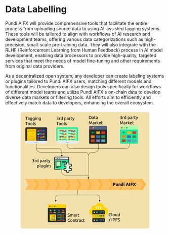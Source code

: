 # Data Labelling

Pundi AIFX will provide comprehensive tools that facilitate the entire process from uploading source data to using AI-assisted tagging systems. These tools will be tailored to align with workflows of AI research and development teams, offering various data categorizations such as high-precision, small-scale pre-training data. They will also integrate with the RLHF (Reinforcement Learning from Human Feedback) process in AI model development, enabling data processors to provide high-quality, targeted services that meet the needs of model fine-tuning and other requirements from original data providers.

As a decentralized open system, any developer can create labeling systems or plugins tailored to Pundi AIFX users, matching different models and functionalities. Developers can also design tools specifically for workflows of different model teams and utilize Pundi AIFX's on-chain data to develop diverse data markets or filtering tools. All efforts aim to efficiently and effectively match data to developers, enhancing the overall ecosystem.

<figure><img src="../../.gitbook/assets/D1-04.png" alt=""><figcaption></figcaption></figure>
